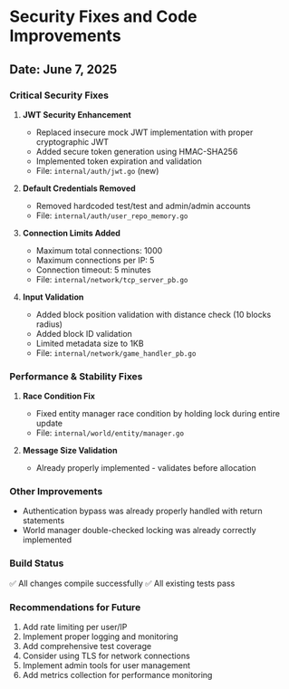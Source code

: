 # Security Fixes and Code Improvements

## Date: June 7, 2025

### Critical Security Fixes

1. **JWT Security Enhancement**
   - Replaced insecure mock JWT implementation with proper cryptographic JWT
   - Added secure token generation using HMAC-SHA256
   - Implemented token expiration and validation
   - File: `internal/auth/jwt.go` (new)

2. **Default Credentials Removed**
   - Removed hardcoded test/test and admin/admin accounts
   - File: `internal/auth/user_repo_memory.go`

3. **Connection Limits Added**
   - Maximum total connections: 1000
   - Maximum connections per IP: 5
   - Connection timeout: 5 minutes
   - File: `internal/network/tcp_server_pb.go`

4. **Input Validation**
   - Added block position validation with distance check (10 blocks radius)
   - Added block ID validation
   - Limited metadata size to 1KB
   - File: `internal/network/game_handler_pb.go`

### Performance & Stability Fixes

1. **Race Condition Fix**
   - Fixed entity manager race condition by holding lock during entire update
   - File: `internal/world/entity/manager.go`

2. **Message Size Validation**
   - Already properly implemented - validates before allocation

### Other Improvements

- Authentication bypass was already properly handled with return statements
- World manager double-checked locking was already correctly implemented

### Build Status
✅ All changes compile successfully
✅ All existing tests pass

### Recommendations for Future

1. Add rate limiting per user/IP
2. Implement proper logging and monitoring
3. Add comprehensive test coverage
4. Consider using TLS for network connections
5. Implement admin tools for user management
6. Add metrics collection for performance monitoring